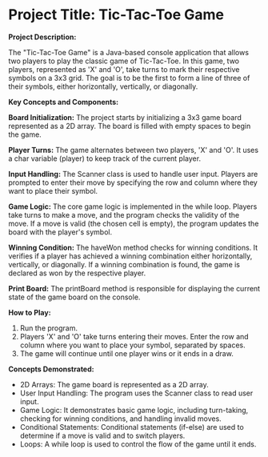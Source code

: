 # **Project Title: Tic-Tac-Toe Game**

**Project Description:**

The "Tic-Tac-Toe Game" is a Java-based console application that allows two players to play the classic game of Tic-Tac-Toe. In this game, two players, represented as 'X' and 'O', take turns to mark their respective symbols on a 3x3 grid. The goal is to be the first to form a line of three of their symbols, either horizontally, vertically, or diagonally.

**Key Concepts and Components:**

**Board Initialization:** The project starts by initializing a 3x3 game board represented as a 2D array. The board is filled with empty spaces to begin the game.

**Player Turns:** The game alternates between two players, 'X' and 'O'. It uses a char variable (player) to keep track of the current player.

**Input Handling:** The Scanner class is used to handle user input. Players are prompted to enter their move by specifying the row and column where they want to place their symbol.

**Game Logic:** The core game logic is implemented in the while loop. Players take turns to make a move, and the program checks the validity of the move. If a move is valid (the chosen cell is empty), the program updates the board with the player's symbol.

**Winning Condition:** The haveWon method checks for winning conditions. It verifies if a player has achieved a winning combination either horizontally, vertically, or diagonally. If a winning combination is found, the game is declared as won by the respective player.

**Print Board:** The printBoard method is responsible for displaying the current state of the game board on the console.

**How to Play:**

1. Run the program.
2. Players 'X' and 'O' take turns entering their moves. Enter the row and column where you want to place your symbol, separated by spaces.
3. The game will continue until one player wins or it ends in a draw.

**Concepts Demonstrated:**

- 2D Arrays: The game board is represented as a 2D array.
- User Input Handling: The program uses the Scanner class to read user input.
- Game Logic: It demonstrates basic game logic, including turn-taking, checking for winning conditions, and handling invalid moves.
- Conditional Statements: Conditional statements (if-else) are used to determine if a move is valid and to switch players.
- Loops: A while loop is used to control the flow of the game until it ends.
